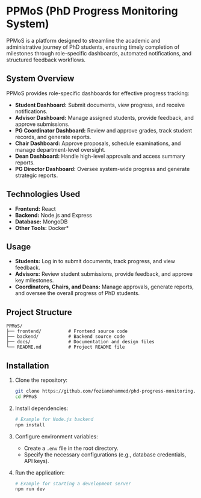 # PPMoS (PhD Progress Monitoring System)

PPMoS is a platform designed to streamline the academic and administrative journey of PhD students, ensuring timely completion of milestones through role-specific dashboards, automated notifications, and structured feedback workflows.
  
## System Overview

 PPMoS provides role-specific dashboards for effective progress tracking:
  + **Student Dashboard:** Submit documents, view progress, and receive notifications.
  + **Advisor Dashboard:** Manage assigned students, provide feedback, and approve submissions.
  + **PG Coordinator Dashboard:** Review and approve grades, track student records, and generate reports.
  + **Chair Dashboard:** Approve proposals, schedule examinations, and manage department-level oversight.
  + **Dean Dashboard:** Handle high-level approvals and access summary reports.
  + **PG Director Dashboard:** Oversee system-wide progress and generate strategic reports.

## Technologies Used

- **Frontend:** React
- **Backend:** Node.js and Express
- **Database:** MongoDB
- **Other Tools:** Docker* 

## Usage

- **Students:** Log in to submit documents, track progress, and view feedback.
- **Advisors:** Review student submissions, provide feedback, and approve key milestones.
- **Coordinators, Chairs, and Deans:** Manage approvals, generate reports, and oversee the overall progress of PhD students.

## Project Structure

```plaintext
PPMoS/
├── frontend/          # Frontend source code
├── backend/           # Backend source code
├── docs/              # Documentation and design files
└── README.md          # Project README file
```
## Installation

1. Clone the repository:
    ```bash
    git clone https://github.com/foziamohammed/phd-progress-monitoring.git
    cd PPMoS
    ```
2. Install dependencies:
    ```bash
    # Example for Node.js backend
    npm install
    ```
3. Configure environment variables:
    - Create a `.env` file in the root directory.
    - Specify the necessary configurations (e.g., database credentials, API keys).

4. Run the application:
    ```bash
    # Example for starting a development server
    npm run dev
    ```

